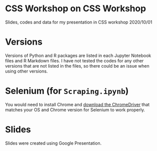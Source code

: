 # CSS Workshop on CSS Workshop
Slides, codes and data for my presentation in CSS workshop 2020/10/01

# Versions
Versions of Python and R packages are listed in each Jupyter Notebook files and R Markdown files.
I have not tested the codes for any other versions that are not listed in the files, so there could be an issue when using other versions.

# Selenium (for `Scraping.ipynb`)
You would need to install Chrome and [download the ChromeDriver](https://chromedriver.chromium.org/downloads) that matches your OS and Chrome version for Selenium to work properly.

# Slides
Slides were created using Google Presentation.
